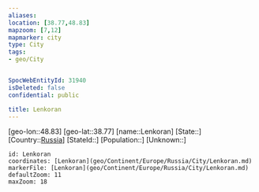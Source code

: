 ```yaml
---
aliases: 
location: [38.77,48.83]
mapzoom: [7,12] 
mapmarker: city 
type: City
tags:
- geo/City


SpocWebEntityId: 31940
isDeleted: false
confidential: public

title: Lenkoran
---
```

[geo-lon::48.83]
[geo-lat::38.77]
[name::Lenkoran]
[State::]
[Country::[Russia](geo/Continent/Europe/Russia.md)]
[StateId::]
[Population::]
[Unknown::]


```leaflet
id: Lenkoran
coordinates: [Lenkoran](geo/Continent/Europe/Russia/City/Lenkoran.md)
markerFile: [Lenkoran](geo/Continent/Europe/Russia/City/Lenkoran.md)
defaultZoom: 11 
maxZoom: 18
```


